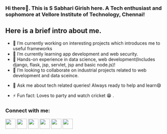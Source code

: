### Hi there👋. This is S Sabhari Girish here. A Tech enthusiast and sophomore at Vellore Institute of Technology, Chennai!

## Here is a brief intro about me.

<!--
**girish004/girish004** is a ✨ _special_ ✨ repository because its `README.md` (this file) appears on your GitHub profile.

Here are some ideas to get you started:-->

- 🔭 I’m currently working on interesting projects which introduces me to useful frameworks
- 🌱 I’m currently learning app development and web security. 
- :robot: Hands-on experience in data science, web development(Includes django, flask, jsp, servlet, jsp and basic node.js)!
- 👯 I’m looking to collaborate on industrial projects related to web development and data sceince.
<!--- 🤔 I’m looking for help with ...-->
- 💬 Ask me about tech related queries! Always ready to help and learn😄
<!--- 📫 How to reach me: ...-->
<!--- 😄 Pronouns: ...-->
- ⚡ Fun fact: Loves to party and watch cricket :grin: .

### Connect with me:
[<img width=32 height=32 src="https://simpleicons.org/icons/instagram.svg">](https://www.instagram.com/girish__4)
[<img width=32 height=32 src="https://simpleicons.org/icons/facebook.svg">](https://www.instagram.com/girish__4)
[<img width=32 height=32 src="https://simpleicons.org/icons/linkedin.svg">](https://www.instagram.com/girish__4)
[<img width=32 height=32 src="https://simpleicons.org/icons/github.svg">](https://www.instagram.com/girish__4)
[<img width=32 height=32 src="https://simpleicons.org/icons/instagram.svg">](https://www.instagram.com/girish__4)
[<img width=32 height=32 src="https://simpleicons.org/icons/gmail.svg">](https://www.instagram.com/girish__4)
